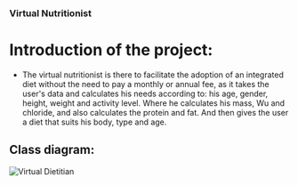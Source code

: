 ### Virtual Nutritionist

# Introduction of the project:

- The virtual nutritionist is there to facilitate the adoption of an integrated diet without the need to pay a monthly or annual fee, as it takes the user's data and calculates his needs according to: his age, gender, height, weight and activity level. Where he calculates his mass, Wu and chloride, and also calculates the protein and fat. And then gives the user a diet that suits his body, type and age.


## Class diagram:
![Virtual Dietitian](https://user-images.githubusercontent.com/85463443/173213305-a3233043-a29f-4a76-a15c-65ef430b5d92.png)

